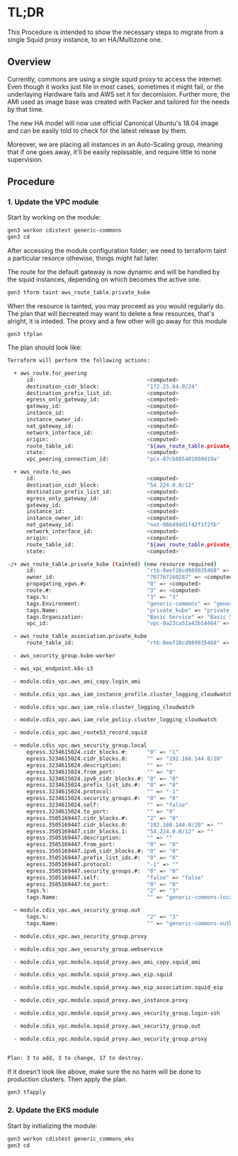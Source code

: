 # TL;DR

This Procedure is intended to show the necessary steps to migrate from a single Squid proxy instance, to an HA/Multizone one.


## Overview

Currently, commons are using a single squid proxy to access the internet. Even though it works just file in most cases, sometimes it might fail, or the underlaying Hardware fails and AWS set it for decomision. Further more, the AMI used as image base was created with Packer and tailored for the needs by that time. 

The new HA model will now use official Canonical Ubuntu's 18.04 image and can be easily told to check for the latest release by them.

Moreover, we are placing all instances in an Auto-Scaling group, meaning that if one goes away, it'll be easily replasable, and require little to none supervision.


## Procedure

### 1. Update the VPC module

Start by working on the module:

```bash
gen3 workon cdistest generic-commons
gen3 cd
```

After accessing the module configuration folder, we need to terraform taint a particular resorce othewise, things might fail later. 

The route for the default gateway is now dynamic and will be handled by the squid instances, depending on which becomes the active one.


```bash
gen3 tform taint aws_route_table.private_kube
```

When the resource is tainted, you may proceed as you would regularly do. The plan that will becreated may want to delete a few resources, that's alright, it is inteded. The proxy and a few other will go away for this module

```gen3
gen3 tfplan
```

The plan should look like:

```bash
Terraform will perform the following actions:

  + aws_route.for_peering
      id:                                   <computed>
      destination_cidr_block:               "172.25.64.0/24"
      destination_prefix_list_id:           <computed>
      egress_only_gateway_id:               <computed>
      gateway_id:                           <computed>
      instance_id:                          <computed>
      instance_owner_id:                    <computed>
      nat_gateway_id:                       <computed>
      network_interface_id:                 <computed>
      origin:                               <computed>
      route_table_id:                       "${aws_route_table.private_kube.id}"
      state:                                <computed>
      vpc_peering_connection_id:            "pcx-07cb885401660d19a"

  + aws_route.to_aws
      id:                                   <computed>
      destination_cidr_block:               "54.224.0.0/12"
      destination_prefix_list_id:           <computed>
      egress_only_gateway_id:               <computed>
      gateway_id:                           <computed>
      instance_id:                          <computed>
      instance_owner_id:                    <computed>
      nat_gateway_id:                       "nat-06b494d1f42f1f2fb"
      network_interface_id:                 <computed>
      origin:                               <computed>
      route_table_id:                       "${aws_route_table.private_kube.id}"
      state:                                <computed>

-/+ aws_route_table.private_kube (tainted) (new resource required)
      id:                                   "rtb-0eef28cd989935468" => <computed> (forces new resource)
      owner_id:                             "707767160287" => <computed>
      propagating_vgws.#:                   "0" => <computed>
      route.#:                              "3" => <computed>
      tags.%:                               "3" => "3"
      tags.Environment:                     "generic-commons" => "generic-commons"
      tags.Name:                            "private_kube" => "private_kube"
      tags.Organization:                    "Basic Service" => "Basic Service"
      vpc_id:                               "vpc-0a23ca51a42b14464" => "vpc-0a23ca51a42b14464"

  ~ aws_route_table_association.private_kube
      route_table_id:                       "rtb-0eef28cd989935468" => "${aws_route_table.private_kube.id}"

  - aws_security_group.kube-worker

  - aws_vpc_endpoint.k8s-s3

  - module.cdis_vpc.aws_ami_copy.login_ami

  - module.cdis_vpc.aws_iam_instance_profile.cluster_logging_cloudwatch

  - module.cdis_vpc.aws_iam_role.cluster_logging_cloudwatch

  - module.cdis_vpc.aws_iam_role_policy.cluster_logging_cloudwatch

  - module.cdis_vpc.aws_route53_record.squid

  ~ module.cdis_vpc.aws_security_group.local
      egress.3234615024.cidr_blocks.#:      "0" => "1"
      egress.3234615024.cidr_blocks.0:      "" => "192.168.144.0/20"
      egress.3234615024.description:        "" => ""
      egress.3234615024.from_port:          "" => "0"
      egress.3234615024.ipv6_cidr_blocks.#: "0" => "0"
      egress.3234615024.prefix_list_ids.#:  "0" => "0"
      egress.3234615024.protocol:           "" => "-1"
      egress.3234615024.security_groups.#:  "0" => "0"
      egress.3234615024.self:               "" => "false"
      egress.3234615024.to_port:            "" => "0"
      egress.3505169447.cidr_blocks.#:      "2" => "0"
      egress.3505169447.cidr_blocks.0:      "192.168.144.0/20" => ""
      egress.3505169447.cidr_blocks.1:      "54.224.0.0/12" => ""
      egress.3505169447.description:        "" => ""
      egress.3505169447.from_port:          "0" => "0"
      egress.3505169447.ipv6_cidr_blocks.#: "0" => "0"
      egress.3505169447.prefix_list_ids.#:  "0" => "0"
      egress.3505169447.protocol:           "-1" => ""
      egress.3505169447.security_groups.#:  "0" => "0"
      egress.3505169447.self:               "false" => "false"
      egress.3505169447.to_port:            "0" => "0"
      tags.%:                               "2" => "3"
      tags.Name:                            "" => "generic-commons-local-sec-group"

  ~ module.cdis_vpc.aws_security_group.out
      tags.%:                               "2" => "3"
      tags.Name:                            "" => "generic-commons-outbound-traffic"

  - module.cdis_vpc.aws_security_group.proxy

  - module.cdis_vpc.aws_security_group.webservice

  - module.cdis_vpc.module.squid_proxy.aws_ami_copy.squid_ami

  - module.cdis_vpc.module.squid_proxy.aws_eip.squid

  - module.cdis_vpc.module.squid_proxy.aws_eip_association.squid_eip

  - module.cdis_vpc.module.squid_proxy.aws_instance.proxy

  - module.cdis_vpc.module.squid_proxy.aws_security_group.login-ssh

  - module.cdis_vpc.module.squid_proxy.aws_security_group.out

  - module.cdis_vpc.module.squid_proxy.aws_security_group.proxy


Plan: 3 to add, 3 to change, 17 to destroy.
```


If it doesn't look like above, make sure the no harm will be done to production clusters. Then apply the plan.


```bash
gen3 tfapply
```


### 2. Update the EKS module


Start by initializing the module:

```bash
gen3 workon cdistest generic_commons_eks
gen3 cd
```




